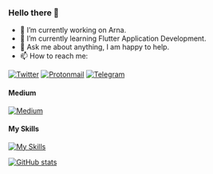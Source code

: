 ### Hello there 👋

- 🔭 I’m currently working on Arna.
- 🌱 I’m currently learning Flutter Application Development.
- 💬 Ask me about anything, I am happy to help.
- 📫 How to reach me:

[![Twitter](https://img.shields.io/badge/Twitter-%231DA1F2.svg?style=for-the-badge&logo=Twitter&logoColor=white)](https://twitter.com/MahanRahmati1) [![Protonmail](https://img.shields.io/badge/ProtonMail-8B89CC?style=for-the-badge&logo=protonmail&logoColor=white)](mailto:mahan.rahmati@protonmail.com) [![Telegram](https://img.shields.io/badge/Telegram-2CA5E0?style=for-the-badge&logo=telegram&logoColor=white)](https://t.me/Mahan1Rahmati)

#### Medium

[![Medium](https://github-readme-medium.vercel.app/?username=mahan.rahmati)](https://medium.com/@mahan.rahmati)

#### My Skills

[![My Skills](https://skillicons.dev/icons?i=androidstudio,bash,dart,flutter,git,github,linux,lua,md,materialui,py,pytorch,vim,vscode)](https://skillicons.dev)

[![GitHub stats](https://github-readme-stats.vercel.app/api?username=MahanRahmati&theme=dark&show_icons=true)](https://github.com/MahanRahmati/)
